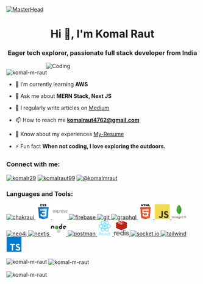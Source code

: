 [![MasterHead](https://assets.about.me/background/users/o/p/e/opediatechnology_1683870687_173.jpg)](https://komal-m-raut.github.io/portfolio/)
<h1 align="center">Hi 👋, I'm Komal Raut</h1>
<h3 align="center">Eager tech explorer, passionate full stack developer from India</h3>
<img align="right" src="https://res.cloudinary.com/practicaldev/image/fetch/s--O0u1bNHs--/c_limit%2Cf_auto%2Cfl_progressive%2Cq_66%2Cw_880/https://miro.medium.com/max/1400/0%2APXf5ge7QCN9Ga_CL.gif" alt="Coding" width="400">

<p align="left"> <img src="https://komarev.com/ghpvc/?username=komal-m-raut&label=Profile%20views&color=0e75b6&style=flat" alt="komal-m-raut" /> </p>

- 🌱 I’m currently learning **AWS**

- 💬 Ask me about **MERN Stack, Next JS**

- 📝 I regularly write articles on [Medium](https://komalmraut.medium.com/)

- 📫 How to reach me **komalraut4762@gmail.com**

- 📄 Know about my experiences [My-Resume](https://drive.google.com/file/d/15QIMaoNJahsWYTuMx2ssxIaS9DRJvY0G/view)

- ⚡ Fun fact **When not coding, I love exploring the outdoors.**

<h3 align="left">Connect with me:</h3>
<p align="left">
<a href="https://linkedin.com/in/komalr29" target="blank"><img align="center" src="https://raw.githubusercontent.com/rahuldkjain/github-profile-readme-generator/master/src/images/icons/Social/linked-in-alt.svg" alt="komalr29" height="30" width="40" /></a>
<a href="https://www.instagram.com/tech_tales_explorer/" target="blank"><img align="center" src="https://raw.githubusercontent.com/rahuldkjain/github-profile-readme-generator/master/src/images/icons/Social/instagram.svg" alt="komalraut99" height="30" width="40" /></a>
<a href="https://medium.com/@komalmraut" target="blank"><img align="center" src="https://raw.githubusercontent.com/rahuldkjain/github-profile-readme-generator/master/src/images/icons/Social/medium.svg" alt="@komalmraut" height="30" width="40" /></a>
</p>

<h3 align="left">Languages and Tools:</h3>
<p align="left"> <a href="https://chakra-ui.com/" target="_blank" rel="noreferrer"><img src="https://www.vectorlogo.zone/logos/chakra-ui/chakra-ui-icon.svg" alt="chakraui" width="40" height="40"/> </a> <a href="https://www.w3schools.com/css/" target="_blank" rel="noreferrer"> <img src="https://raw.githubusercontent.com/devicons/devicon/master/icons/css3/css3-original-wordmark.svg" alt="css3" width="40" height="40"/> </a> <a href="https://expressjs.com" target="_blank" rel="noreferrer"> <img src="https://raw.githubusercontent.com/devicons/devicon/master/icons/express/express-original-wordmark.svg" alt="express" width="40" height="40"/> </a> <a href="https://firebase.google.com/" target="_blank" rel="noreferrer"> <img src="https://www.vectorlogo.zone/logos/firebase/firebase-icon.svg" alt="firebase" width="40" height="40"/> </a> <a href="https://git-scm.com/" target="_blank" rel="noreferrer"> <img src="https://www.vectorlogo.zone/logos/git-scm/git-scm-icon.svg" alt="git" width="40" height="40"/> </a> <a href="https://graphql.org" target="_blank" rel="noreferrer"> <img src="https://www.vectorlogo.zone/logos/graphql/graphql-icon.svg" alt="graphql" width="40" height="40"/> </a> <a href="https://www.w3.org/html/" target="_blank" rel="noreferrer"> <img src="https://raw.githubusercontent.com/devicons/devicon/master/icons/html5/html5-original-wordmark.svg" alt="html5" width="40" height="40"/> </a> <a href="https://developer.mozilla.org/en-US/docs/Web/JavaScript" target="_blank" rel="noreferrer"> <img src="https://raw.githubusercontent.com/devicons/devicon/master/icons/javascript/javascript-original.svg" alt="javascript" width="40" height="40"/> </a> <a href="https://www.mongodb.com/" target="_blank" rel="noreferrer"> <img src="https://raw.githubusercontent.com/devicons/devicon/master/icons/mongodb/mongodb-original-wordmark.svg" alt="mongodb" width="40" height="40"/> </a> <a href="https://neo4j.com/" target="_blank" rel="noreferrer">
<img src="https://www.vectorlogo.zone/logos/neo4j/neo4j-icon.svg" alt="neo4j" width="40" height="40"/> </a> <a href="https://nextjs.org/" target="_blank" rel="noreferrer"> <img src="https://cdn.worldvectorlogo.com/logos/nextjs-2.svg" alt="nextjs" width="40" height="40"/> </a> <a href="https://nodejs.org" target="_blank" rel="noreferrer"> <img src="https://raw.githubusercontent.com/devicons/devicon/master/icons/nodejs/nodejs-original-wordmark.svg" alt="nodejs" width="40" height="40"/> </a> <a href="https://postman.com" target="_blank" rel="noreferrer"> <img src="https://www.vectorlogo.zone/logos/getpostman/getpostman-icon.svg" alt="postman" width="40" height="40"/> </a> <a href="https://reactjs.org/" target="_blank" rel="noreferrer"> <img src="https://raw.githubusercontent.com/devicons/devicon/master/icons/react/react-original-wordmark.svg" alt="react" width="40" height="40"/> </a> <a href="https://redis.io" target="_blank" rel="noreferrer"> <img src="https://raw.githubusercontent.com/devicons/devicon/master/icons/redis/redis-original-wordmark.svg" alt="redis" width="40" height="40"/> </a> <a href="https://socket.io/" target="_blank" rel="noreferrer"> <img src="https://www.vectorlogo.zone/logos/socketio/socketio-icon.svg" alt="socket.io" width="40" height="40"/> </a>
<a href="https://tailwindcss.com/" target="_blank" rel="noreferrer"> <img src="https://www.vectorlogo.zone/logos/tailwindcss/tailwindcss-icon.svg" alt="tailwind" width="40" height="40"/> </a> <a href="https://www.typescriptlang.org/" target="_blank" rel="noreferrer"> <img src="https://raw.githubusercontent.com/devicons/devicon/master/icons/typescript/typescript-original.svg" alt="typescript" width="40" height="40"/> </a> </p>

<p><img align="left" src="https://github-readme-stats.vercel.app/api/top-langs?username=komal-m-raut&show_icons=true&locale=en&layout=compact" alt="komal-m-raut" /></p>

<p>&nbsp;<img align="center" src="https://github-readme-stats.vercel.app/api?username=komal-m-raut&show_icons=true&locale=en" alt="komal-m-raut" /></p>

<p><img align="center" src="https://github-readme-streak-stats.herokuapp.com/?user=komal-m-raut&" alt="komal-m-raut" /></p>
